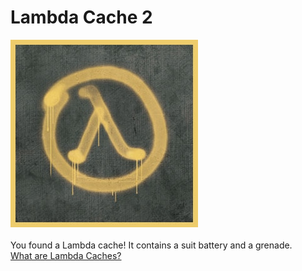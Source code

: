 # Lambda Cache 2
![](assets/images/lambda.jpeg)
<br>
<br>
You found a Lambda cache! It contains a suit battery and a grenade.
<br>
[What are Lambda Caches?](whatarl.md)
